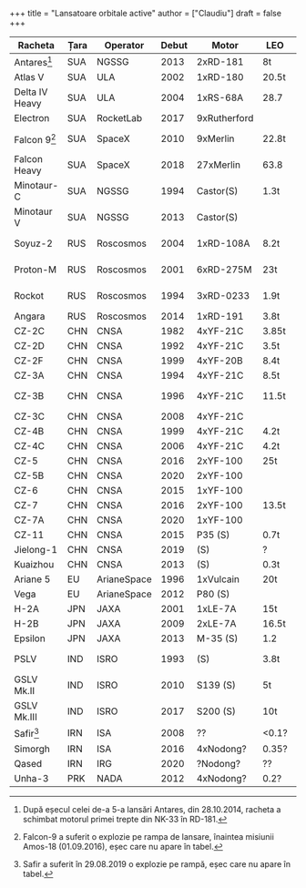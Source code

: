 +++
title = "Lansatoare orbitale active"
author = ["Claudiu"]
draft = false
+++

| Racheta         | Țara | Operator    | Debut | Motor        | LEO   | SSO   | GTO   | Lans | Succ | Eșec. | Ultima     |
|-----------------|------|-------------|-------|--------------|-------|-------|-------|------|------|-------|------------|
| Antares[^fn:1]  | SUA  | NGSSG       | 2013  | 2xRD-181     | 8t    |       |       | 12   | 11   | 1     | 14.02.2020 |
| Atlas V         | SUA  | ULA         | 2002  | 1xRD-180     | 20.5t |       | 8.9t  | 83   | 82   | (1)   | 26.03.2020 |
| Delta IV Heavy  | SUA  | ULA         | 2004  | 1xRS-68A     | 28.7  |       | 14.2t | 10   | 9    | (1)   | 19.01.2019 |
| Electron        | SUA  | RocketLab   | 2017  | 9xRutherford |       | 0.22t |       | 11   | 10   | 1     | 31.01.2020 |
| Falcon 9[^fn:2] | SUA  | SpaceX      | 2010  | 9xMerlin     | 22.8t |       | 8.3t  | 83   | 81   | 1+(1) | 18.03.2020 |
| Falcon Heavy    | SUA  | SpaceX      | 2018  | 27xMerlin    | 63.8  |       | 26.7  | 3    | 3    | 0     | 25.06.2019 |
| Minotaur-C      | SUA  | NGSSG       | 1994  | Castor(S)    | 1.3t  |       |       | 10   | 7    | 3     | 31.10.2017 |
| Minotaur V      | SUA  | NGSSG       | 2013  | Castor(S)    |       |       | 0.53t | 1    | 1    | 0     | 07.09.2013 |
| Soyuz-2         | RUS  | Roscosmos   | 2004  | 1xRD-108A    | 8.2t  | 4.9t  | 3.2t  | 103  | 96   | 4+(3) | 25.04.2020 |
| Proton-M        | RUS  | Roscosmos   | 2001  | 6xRD-275M    | 23t   |       | 6.3   | 109  | 98   | 9+(2) | 24.12.2019 |
| Rockot          | RUS  | Roscosmos   | 1994  | 3xRD-0233    | 1.9t  | 1.2t  |       | 34   | 31   | 2+(1) | 27.12.2019 |
| Angara          | RUS  | Roscosmos   | 2014  | 1xRD-191     | 3.8t  |       | 5.4t  | 2    | 2    | 0     | 23.12.2014 |
| CZ-2C           | CHN  | CNSA        | 1982  | 4xYF-21C     | 3.85t | 1.9t  | 1.25t | 52   | 51   | 1     | 24.03.2020 |
| CZ-2D           | CHN  | CNSA        | 1992  | 4xYF-21C     | 3.5t  | 1.3t  |       | 46   | 45   | 1     | 19.02.2020 |
| CZ-2F           | CHN  | CNSA        | 1999  | 4xYF-20B     | 8.4t  |       |       | 13   | 13   | 0     | 16.10.2016 |
| CZ-3A           | CHN  | CNSA        | 1994  | 4xYF-21C     | 8.5t  |       | 2.6t  | 27   | 27   | 0     | 09.07.2018 |
| CZ-3B           | CHN  | CNSA        | 1996  | 4xYF-21C     | 11.5t | 7.1t  | 5.5t  | 67   | 63   | 2+(2) | 08.04.2020 |
| CZ-3C           | CHN  | CNSA        | 2008  | 4xYF-21C     |       |       | 3.9t  | 17   | 17   | 0     | 17.05.2019 |
| CZ-4B           | CHN  | CNSA        | 1999  | 4xYF-21C     | 4.2t  | 2.8t  | 1.5t  | 35   | 34   | 1     | 20.12.2019 |
| CZ-4C           | CHN  | CNSA        | 2006  | 4xYF-21C     | 4.2t  | 2.8t  | 1.5t  | 28   | 26   | 2     | 27.11.2019 |
| CZ-5            | CHN  | CNSA        | 2016  | 2xYF-100     | 25t   |       | 14t   | 3    | 2    | 1     | 27.12.2019 |
| CZ-5B           | CHN  | CNSA        | 2020  | 2xYF-100     |       |       |       | 0    | 0    | 0     |            |
| CZ-6            | CHN  | CNSA        | 2015  | 1xYF-100     |       | 1t    |       | 3    | 3    | 1     | 13.11.2019 |
| CZ-7            | CHN  | CNSA        | 2016  | 2xYF-100     | 13.5t |       | 5.5t  | 2    | 2    | 0     | 20.04.2017 |
| CZ-7A           | CHN  | CNSA        | 2020  | 1xYF-100     |       |       | 7.0t  | 1    | 0    | 1     | 16.03.2020 |
| CZ-11           | CHN  | CNSA        | 2015  | P35 (S)      | 0.7t  | 0.35t |       | 8    | 8    | 0     | 19.09.2019 |
| Jielong-1       | CHN  | CNSA        | 2019  | (S)          | ?     | ?     |       | 1    | 1    | 0     | 17.08.2019 |
| Kuaizhou        | CHN  | CNSA        | 2013  | (S)          | 0.3t  | 0.2t  |       | 10   | 10   | 0     | 16.01.2020 |
| Ariane 5        | EU   | ArianeSpace | 1996  | 1xVulcain    | 20t   |       | 10.9t | 108  | 103  | 2(3)  | 18.02.2020 |
| Vega            | EU   | ArianeSpace | 2012  | P80 (S)      |       | 1.45t |       | 15   | 14   | 1     | 11.07.2019 |
| H-2A            | JPN  | JAXA        | 2001  | 1xLE-7A      | 15t   |       | 6t    | 41   | 40   | 1     | 09.02.2020 |
| H-2B            | JPN  | JAXA        | 2009  | 2xLE-7A      | 16.5t |       | 8t    | 8    | 8    | 0     | 24.09.2019 |
| Epsilon         | JPN  | JAXA        | 2013  | M-35 (S)     | 1.2   | 0.45  |       | 4    | 4    | 0     | 18.01.2019 |
| PSLV            | IND  | ISRO        | 1993  | (S)          | 3.8t  | 1.75t | 1.2t  | 50   | 47   | 2+(1) | 11.12.2019 |
| GSLV Mk.II      | IND  | ISRO        | 2010  | S139 (S)     | 5t    |       | 2.7t  | 7    | 6    | 1     | 19.12.2018 |
| GSLV Mk.III     | IND  | ISRO        | 2017  | S200 (S)     | 10t   |       | 4t    | 4    | 4    | 0     | 22.07.2019 |
| Safir[^fn:3]    | IRN  | ISA         | 2008  | ??           | <0.1? |       |       | 8    | 4    | 4     | 05.02.2019 |
| Simorgh         | IRN  | ISA         | 2016  | 4xNodong?    | 0.35? |       |       | 4    | 1    | 3     | 09.02.2020 |
| Qased           | IRN  | IRG         | 2020  | ?Nodong?     | ??    | ??    | ??    | 1    | 1    | 0     | 22.04.2020 |
| Unha-3          | PRK  | NADA        | 2012  | 4xNodong?    | 0.2?  |       |       | 3    | 2    | 1     | 07.02.2016 |

[^fn:1]: După eșecul celei de-a 5-a lansări Antares, din 28.10.2014, racheta a schimbat motorul primei trepte din NK-33 în RD-181.
[^fn:2]: Falcon-9 a suferit o explozie pe rampa de lansare, înaintea misiunii Amos-18 (01.09.2016), eșec care nu apare în tabel.
[^fn:3]: Safir a suferit în 29.08.2019 o explozie pe rampă, eșec care nu apare în tabel.